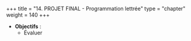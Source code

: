 +++
title = "14. PROJET FINAL - Programmation lettrée"
type = "chapter"
weight = 140
+++


- **Objectifs** : 
  - Évaluer 













